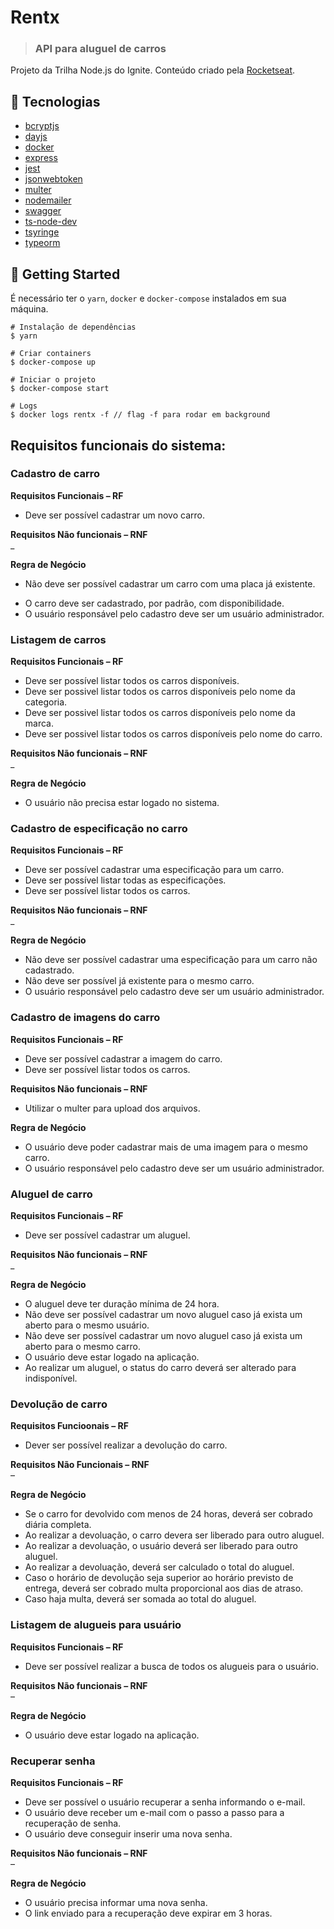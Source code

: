 # Rentx
> ### API para aluguel de carros 
Projeto da Trilha Node.js do Ignite. Conteúdo criado pela [Rocketseat](https://www.rocketseat.com.br/).

## 🔧 Tecnologias
- [bcryptjs](https://www.npmjs.com/package/bcryptjs)
- [dayjs](https://day.js.org/en/)
- [docker](https://www.docker.com/)
- [express](https://expressjs.com/)
- [jest](https://jestjs.io/)
- [jsonwebtoken](https://jwt.io/)
- [multer](https://www.npmjs.com/package/multer)
- [nodemailer](https://nodemailer.com/about/)
- [swagger](https://swagger.io/)
- [ts-node-dev](https://www.npmjs.com/package/ts-node-dev)
- [tsyringe](https://www.npmjs.com/package/tsyringe)
- [typeorm](https://typeorm.io/)

## 🚀 Getting Started
É necessário ter o `yarn`, `docker` e `docker-compose` instalados em sua máquina.
```
# Instalação de dependências
$ yarn

# Criar containers
$ docker-compose up

# Iniciar o projeto
$ docker-compose start

# Logs
$ docker logs rentx -f // flag -f para rodar em background
```

## Requisitos funcionais do sistema:
### Cadastro de carro  

**Requisitos Funcionais – RF**  
- Deve ser possível cadastrar um novo carro.  

[//]: # (Requisitos que não estão ligados diretamente com a aplicação, as regras de negócio.)  
**Requisitos Não funcionais – RNF**  
_

[//]: # (Regras por trás dos requisitos.)  
**Regra de Negócio**  
- Não deve ser possível cadastrar um carro com uma placa já existente.  
<!-- - Não deve ser possível alterar a placa de um carro já cadastrado.   -->
- O carro deve ser cadastrado, por padrão, com disponibilidade.  
- O usuário responsável pelo cadastro deve ser um usuário administrador.  

### Listagem de carros  

**Requisitos Funcionais – RF**  
- Deve ser possível listar todos os carros disponíveis.
- Deve ser possivel listar todos os carros disponíveis pelo nome da categoria.  
- Deve ser possivel listar todos os carros disponíveis pelo nome da marca.  
- Deve ser possivel listar todos os carros disponíveis pelo nome do carro.  
  
**Requisitos Não funcionais – RNF**  
_

**Regra de Negócio**  
- O usuário não precisa estar logado no sistema.  

### Cadastro de especificação no carro  

**Requisitos Funcionais – RF**  
- Deve ser possível cadastrar uma especificação para um carro.
- Deve ser possível listar todas as especificações.  
- Deve ser possível listar todos os carros.    
  
**Requisitos Não funcionais – RNF**  
_

**Regra de Negócio**  
- Não deve ser possível cadastrar uma especificação para um carro não cadastrado.  
- Não deve ser possível já existente para o mesmo carro.  
- O usuário responsável pelo cadastro deve ser um usuário administrador.  

### Cadastro de imagens do carro

**Requisitos Funcionais – RF**  
- Deve ser possível cadastrar a imagem do carro.  
- Deve ser possível listar todos os carros.  

**Requisitos Não funcionais – RNF**  
- Utilizar o multer para upload dos arquivos.  

**Regra de Negócio**  
- O usuário deve poder cadastrar mais de uma imagem para o mesmo carro.  
- O usuário responsável pelo cadastro deve ser um usuário administrador.  

### Aluguel de carro

**Requisitos Funcionais – RF**  
- Deve ser possível cadastrar um aluguel.  

**Requisitos Não funcionais – RNF**  
_

**Regra de Negócio**  
- O aluguel deve ter duração mínima de 24 hora.  
- Não deve ser possível cadastrar um novo aluguel caso já exista um aberto para o mesmo usuário.  
- Não deve ser possível cadastrar um novo aluguel caso já exista um aberto para o mesmo carro.  
- O usuário deve estar logado na aplicação.  
- Ao realizar um aluguel, o status do carro deverá ser alterado para indisponível.  

### Devolução de carro

**Requisitos Funcioonais – RF**
- Dever ser possível realizar a devolução do carro.  

**Requisitos Não Funcionais – RNF**  
–  

**Regra de Negócio**
- Se o carro for devolvido com menos de 24 horas, deverá ser cobrado diária completa.
- Ao realizar a devoluação, o carro devera ser liberado para outro aluguel.
- Ao realizar a devoluação, o usuário deverá ser liberado para outro aluguel.
- Ao realizar a devoluação, deverá ser calculado o total do aluguel.
- Caso o horário de devolução seja superior ao horário previsto de entrega, deverá ser cobrado multa proporcional aos dias de atraso.
- Caso haja multa, deverá ser somada ao total do aluguel.

### Listagem de alugueis para usuário

**Requisitos Funcionais – RF**  
- Deve ser possível realizar a busca de todos os alugueis para o usuário.  

**Requisitos Não funcionais – RNF**  
–  

**Regra de Negócio**  
- O usuário deve estar logado na aplicação.  

### Recuperar senha

**Requisitos Funcionais – RF**  
- Deve ser possível o usuário recuperar a senha informando o e-mail.  
- O usuário deve receber um e-mail com o passo a passo para a recuperação de senha.  
- O usuário deve conseguir inserir uma nova senha.  

**Requisitos Não funcionais – RNF**  
–  

**Regra de Negócio**  
- O usuário precisa informar uma nova senha.  
- O link enviado para a recuperação deve expirar em 3 horas.  

<!-- <style>
b { color: Blue}
g { color: Green }
o { color: Orange }
r { color: Red }
</style> -->